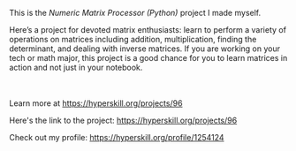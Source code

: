 This is the *Numeric Matrix Processor (Python)* project I made myself.


<p>Here’s a project for devoted matrix enthusiasts: learn to perform a variety of operations on matrices including addition, multiplication, finding the determinant, and dealing with inverse matrices. If you are working on your tech or math major, this project is a good chance for you to learn matrices in action and not just in your notebook.</p><br/><br/>Learn more at <a href="https://hyperskill.org/projects/96?utm_source=ide&utm_medium=ide&utm_campaign=ide&utm_content=project-card">https://hyperskill.org/projects/96</a>

Here's the link to the project: https://hyperskill.org/projects/96

Check out my profile: https://hyperskill.org/profile/1254124